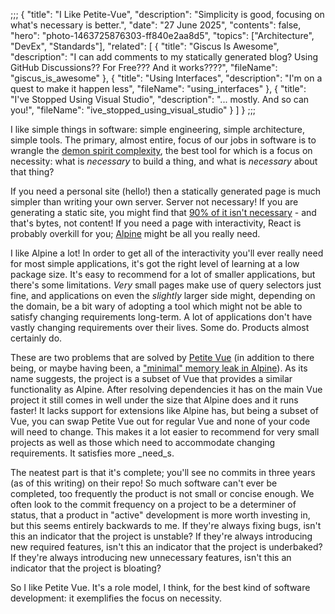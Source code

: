 ;;;
{
	"title": "I Like Petite-Vue",
	"description": "Simplicity is good, focusing on what's necessary is better.",
	"date": "27 June 2025",
	"contents": false,
	"hero": "photo-1463725876303-ff840e2aa8d5",
    "topics": ["Architecture", "DevEx", "Standards"],
    "related": [
		{ "title": "Giscus Is Awesome", "description": "I can add comments to my statically generated blog? Using GitHub Discussions?? For Free??? And it works????", "fileName": "giscus_is_awesome" },
		{ "title": "Using Interfaces", "description": "I'm on a quest to make it happen less", "fileName": "using_interfaces" },
		{ "title": "I've Stopped Using Visual Studio", "description": "... mostly. And so can you!", "fileName": "ive_stopped_using_visual_studio" }
    ]
}
;;;

I like simple things in software: simple engineering, simple architecture, simple tools. The primary, almost entire, focus of our jobs in software is to wrangle the [demon spirit complexity](https://grugbrain.dev/), the best tool for which is a focus on necessity: what is _necessary_ to build a thing, and what is _necessary_ about that thing?

If you need a personal site (hello!) then a statically generated page is much simpler than writing your own server. Server not necessary! If you are generating a static site, you might find that [90% of it isn't necessary](https://ian.wold.guru/Posts/90_of_my_homepage_was_useless.html) - and that's bytes, not content! If you need a page with interactivity, React is probably overkill for you; [Alpine](https://alpinejs.dev/) might be all you really need.

I like Alpine a lot! In order to get all of the interactivity you'll ever really need for most simple applications, it's got the right level of learning at a low package size. It's easy to recommend for a lot of smaller applications, but there's some limitations. _Very_ small pages make use of query selectors just fine, and applications on even the _slightly_ larger side might, depending on the domain, be a bit wary of adopting a tool which might not be able to satisfy changing requirements long-term. A lot of applications don't have vastly changing requirements over their lives. Some do. Products almost certainly do.

These are two problems that are solved by [Petite Vue](https://github.com/vuejs/petite-vue) (in addition to there being, or maybe having been, a ["minimal" memory leak in Alpine](https://markaicode.com/alpine-js-vs-petite-vue-performance-comparison/)). As its name suggests, the project is a subset of Vue that provides a similar functionality as Alpine. After resolving dependencies it has on the main Vue project it still comes in well under the size that Alpine does and it runs faster! It lacks support for extensions like Alpine has, but being a subset of Vue, you can swap Petite Vue out for regular Vue and none of your code will need to change. This makes it a lot easier to recommend for very small projects as well as those which need to accommodate changing requirements. It satisfies more _need_s.

The neatest part is that it's complete; you'll see no commits in three years (as of this writing) on their repo! So much software can't ever be completed, too frequently the product is not small or concise enough. We often look to the commit frequency on a project to be a determiner of status, that a product in "active" development is more worth investing in, but this seems entirely backwards to me. If they're always fixing bugs, isn't this an indicator that the project is unstable? If they're always introducing new required features, isn't this an indicator that the project is underbaked? If they're always introducing new unnecessary features, isn't this an indicator that the project is bloating?

So I like Petite Vue. It's a role model, I think, for the best kind of software development: it exemplifies the focus on necessity.
